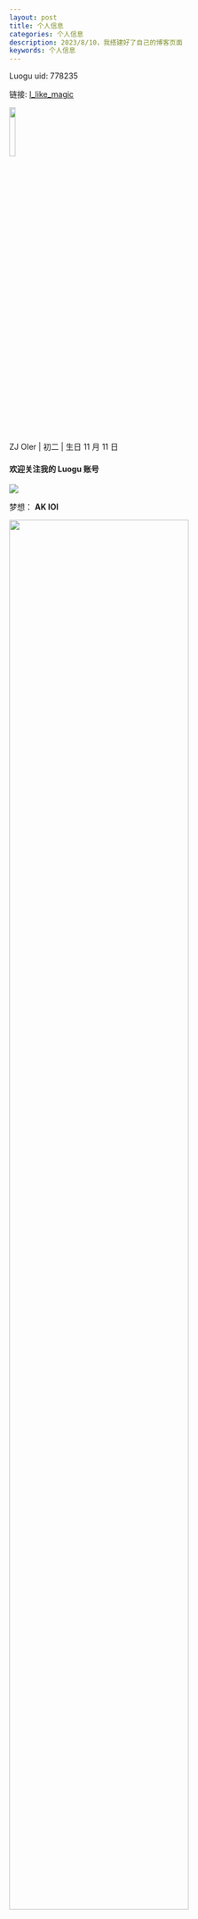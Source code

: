 ```yaml
---
layout: post
title: 个人信息
categories: 个人信息
description: 2023/8/10，我搭建好了自己的博客页面
keywords: 个人信息
---
```


Luogu uid: 778235

链接: [I_like_magic](https://www.luogu.com.cn/user/778235)

<img src="/images/posts/first-blog/778235.png" width="15%">

ZJ OIer | 初二 | 生日 11 月 11 日

#### 欢迎关注我的 Luogu 账号

[![](http://api.jerryz.com.cn/guzhi?id=778235&scores=100,40,18,86,0&dark_mode=true&card_width=650)](https://www.luogu.com.cn/user/778235 "垃圾估值")

梦想： **AK IOI**

<img src="/images/posts/first-blog/个人名片.png" width="80%">

我的 Github 账号：<https://github.com/lanruixiang>

